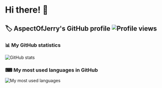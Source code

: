 # Hi there! 👋
## 🏷 AspectOfJerry's GitHub profile ![Profile views](https://komarev.com/ghpvc/?username=aspectofjerry)
### 📊 My GitHub statistics
![GitHub stats](https://github-readme-stats.vercel.app/api?username=aspectofjerry&theme=blueberry)
### ⌨ My most used languages in GitHub
![My most used languages](https://github-readme-stats.vercel.app/api/top-langs/?username=aspectofjerry&theme=blueberry)


<!--
**AspectOfJerry/AspectOfJerry** is a ✨ _special_ ✨ repository because its `README.md` (this file) appears on your GitHub profile.

Here are some ideas to get you started:

- 🔭 I’m currently working on ...
- 🌱 I’m currently learning ...
- 👯 I’m looking to collaborate on ...
- 🤔 I’m looking for help with ...
- 💬 Ask me about ...
- 📫 How to reach me: ...
- 😄 Pronouns: ...
- ⚡ Fun fact: ...
-->
